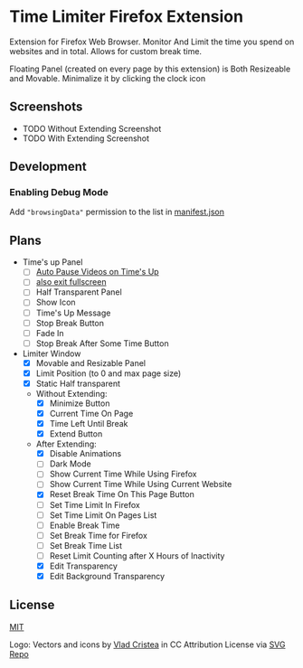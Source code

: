 # Time Limiter Firefox Extension

Extension for Firefox Web Browser. Monitor And Limit the time you spend on websites and in total. Allows for custom break time.

Floating Panel (created on every page by this extension) is Both Resizeable and Movable. Minimalize it by clicking the clock icon

## Screenshots

- TODO Without Extending Screenshot
- TODO With Extending Screenshot

## Development

### Enabling Debug Mode

Add `"browsingData"` permission to the list in [manifest.json](/src/manifest.json)

## Plans

- Time's up Panel
  - [ ] [Auto Pause Videos on Time's Up](https://developer.mozilla.org/en-US/docs/Web/API/HTMLMediaElement/pause)
  - [ ] [also exit fullscreen](https://developer.mozilla.org/en-US/docs/Web/API/Document/exitFullscreen)
  - [ ] Half Transparent Panel
  - [ ] Show Icon
  - [ ] Time's Up Message
  - [ ] Stop Break Button
  - [ ] Fade In
  - [ ] Stop Break After Some Time Button
- Limiter Window
  - [x] Movable and Resizable Panel
  - [x] Limit Position (to 0 and max page size)
  - [x] Static Half transparent
  - Without Extending:
    - [x] Minimize Button
    - [x] Current Time On Page
    - [x] Time Left Until Break
    - [x] Extend Button
  - After Extending:
    - [x] Disable Animations
    - [ ] Dark Mode
    - [ ] Show Current Time While Using Firefox
    - [ ] Show Current Time While Using Current Website
    - [x] Reset Break Time On This Page Button
    - [ ] Set Time Limit In Firefox
    - [ ] Set Time Limit On Pages List
    - [ ] Enable Break Time
    - [ ] Set Break Time for Firefox
    - [ ] Set Break Time List
    - [ ] Reset Limit Counting after X Hours of Inactivity
    - [x] Edit Transparency
    - [x] Edit Background Transparency

## License

[MIT](/LICENSE)

Logo: Vectors and icons by [Vlad Cristea](https://www.figma.com/@thevladc?ref=svgrepo.com) in CC Attribution License via [SVG Repo](https://www.svgrepo.com/)
